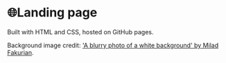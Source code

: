 # 🌐Landing page
Built with HTML and CSS, hosted on GitHub pages.

Background image credit: ['A blurry photo of a white background' by Milad Fakurian](https://unsplash.com/photos/a-blurry-photo-of-a-white-background-ZwFSkclYUqI).
